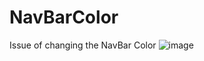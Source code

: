 # NavBarColor
Issue of changing the NavBar Color
![image](https://github.com/johnmangam/NavBarColor/assets/815778/9e58eb7b-4287-4cd2-80d2-b8aa4856b115)
